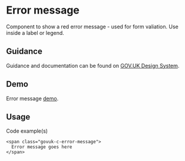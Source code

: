 # Error message

Component to show a red error message - used for form valiation.
Use inside a label or legend.

## Guidance

Guidance and documentation can be found on [GOV.UK Design System](linkgoeshere).

## Demo

Error message [demo](error-message.html).

## Usage

Code example(s)

```
<span class="govuk-c-error-message">
  Error message goes here
</span>

```

<!--
## Installation

```
npm install --save @govuk-frontend/error-message
```
-->

